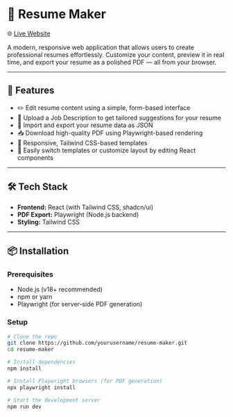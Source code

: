 # 📄 Resume Maker

🌐 [Live Website](https://your-deployed-link.com)

A modern, responsive web application that allows users to create professional resumes effortlessly. Customize your content, preview it in real time, and export your resume as a polished PDF — all from your browser.

---

## 🚀 Features

- ✏️ Edit resume content using a simple, form-based interface
- 🧠 Upload a Job Description to get tailored suggestions for your resume
- 📂 Import and export your resume data as JSON
- 📥 Download high-quality PDF using Playwright-based rendering
- 🎨 Responsive, Tailwind CSS-based templates
- 🔄 Easily switch templates or customize layout by editing React components

---

## 🛠️ Tech Stack

- **Frontend:** React (with Tailwind CSS, shadcn/ui)
- **PDF Export:** Playwright (Node.js backend)
- **Styling:** Tailwind CSS

---

## 📦 Installation

### Prerequisites

- Node.js (v18+ recommended)
- npm or yarn
- Playwright (for server-side PDF generation)

### Setup

```bash
# Clone the repo
git clone https://github.com/yourusername/resume-maker.git
cd resume-maker

# Install dependencies
npm install

# Install Playwright browsers (for PDF generation)
npx playwright install

# Start the development server
npm run dev
```
